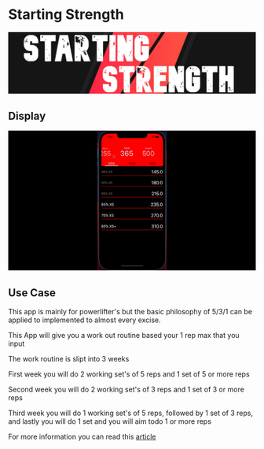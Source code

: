 # Starting Strength
<img src='/assets/banner.jpg' alt='banner'/>
<h2>Display</h2>
<img src='/assets/ezgif.com-gif-maker.gif' alt='recording'/>
<h2>Use Case</h2>
<p>This app is mainly for powerlifter's but the basic philosophy of 5/3/1 can be applied to implemented to almost every excise.</p>
<p>This App will give you a work out routine based your 1 rep max that you input</p>
<p>The work routine is slipt into 3 weeks</p>
<p>First week you will do 2 working set's of 5 reps and 1 set of 5 or more reps</p> 
<p>Second week you will do 2 working set's of 3 reps and 1 set of 3 or more reps</p>
<p>Third week you will do 1 working set's of 5 reps, followed by 1 set of 3 reps, and lastly you will do 1 set and you will aim todo 1 or more reps</p>
<p> For more information you can read this <a href='https://www.t-nation.com/workouts/5-3-1-how-to-build-pure-strength/'>article</a></p>
